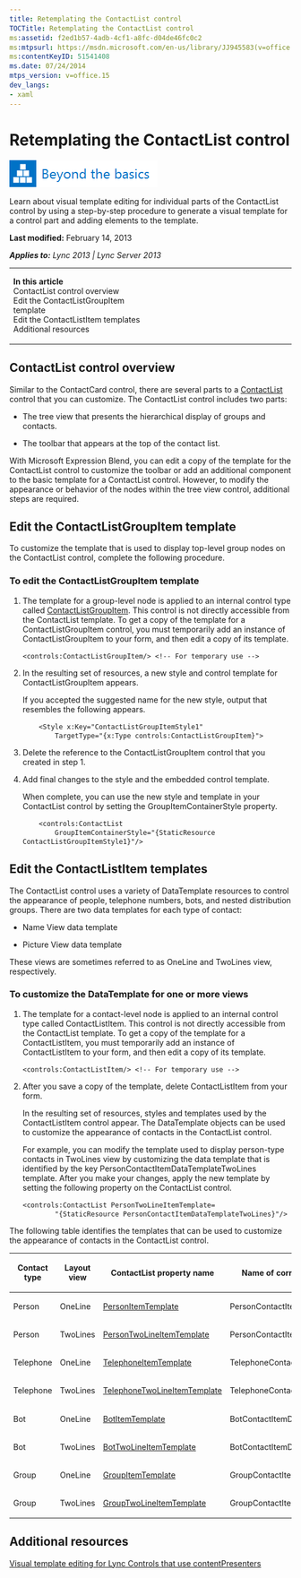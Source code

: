 ```yaml
---
title: Retemplating the ContactList control
TOCTitle: Retemplating the ContactList control
ms:assetid: f2ed1b57-4adb-4cf1-a8fc-d04de46fc0c2
ms:mtpsurl: https://msdn.microsoft.com/en-us/library/JJ945583(v=office.15)
ms:contentKeyID: 51541408
ms.date: 07/24/2014
mtps_version: v=office.15
dev_langs:
- xaml
---
```


# Retemplating the ContactList control

![Beyond the basics topic](images/JJ937254.mod_icon_beyondbasics_long(Office.15).png "Beyond the basics topic")

Learn about visual template editing for individual parts of the ContactList control by using a step-by-step procedure to generate a visual template for a control part and adding elements to the template.

**Last modified:** February 14, 2013

***Applies to:** Lync 2013 | Lync Server 2013*

<table>
<colgroup>
<col style="width: 50%" />
<col style="width: 50%" />
</colgroup>
<tbody>
<tr class="odd">
<td><p><strong>In this article</strong><br />
ContactList control overview<br />
Edit the ContactListGroupItem template<br />
Edit the ContactListItem templates<br />
Additional resources</p></td>
<td><p></p></td>
</tr>
</tbody>
</table>

## ContactList control overview

Similar to the ContactCard control, there are several parts to a [ContactList](https://msdn.microsoft.com/en-us/library/hh363781\(v=office.15\)) control that you can customize. The ContactList control includes two parts:

  - The tree view that presents the hierarchical display of groups and contacts.

  - The toolbar that appears at the top of the contact list.

With Microsoft Expression Blend, you can edit a copy of the template for the ContactList control to customize the toolbar or add an additional component to the basic template for a ContactList control. However, to modify the appearance or behavior of the nodes within the tree view control, additional steps are required.

## Edit the ContactListGroupItem template

To customize the template that is used to display top-level group nodes on the ContactList control, complete the following procedure.

### To edit the ContactListGroupItem template

1.  The template for a group-level node is applied to an internal control type called [ContactListGroupItem](https://msdn.microsoft.com/en-us/library/hh345694\(v=office.15\)). This control is not directly accessible from the ContactList template. To get a copy of the template for a ContactListGroupItem control, you must temporarily add an instance of ContactListGroupItem to your form, and then edit a copy of its template.
    
    ``` xaml
    <controls:ContactListGroupItem/> <!-- For temporary use -->
    ```

2.  In the resulting set of resources, a new style and control template for ContactListGroupItem appears.
    
    If you accepted the suggested name for the new style, output that resembles the following appears.
    
    ``` xaml
        <Style x:Key="ContactListGroupItemStyle1" 
            TargetType="{x:Type controls:ContactListGroupItem}">
    ```

3.  Delete the reference to the ContactListGroupItem control that you created in step 1.

4.  Add final changes to the style and the embedded control template.
    
    When complete, you can use the new style and template in your ContactList control by setting the GroupItemContainerStyle property.
    
    ``` xaml
        <controls:ContactList 
            GroupItemContainerStyle="{StaticResource ContactListGroupItemStyle1}"/>
    ```

## Edit the ContactListItem templates

The ContactList control uses a variety of DataTemplate resources to control the appearance of people, telephone numbers, bots, and nested distribution groups. There are two data templates for each type of contact:

  - Name View data template

  - Picture View data template

These views are sometimes referred to as OneLine and TwoLines view, respectively.

### To customize the DataTemplate for one or more views

1.  The template for a contact-level node is applied to an internal control type called ContactListItem. This control is not directly accessible from the ContactList template. To get a copy of the template for a ContactListItem, you must temporarily add an instance of ContactListItem to your form, and then edit a copy of its template.
    
    ``` xaml
    <controls:ContactListItem/> <!-- For temporary use -->
    ```

2.  After you save a copy of the template, delete ContactListItem from your form.
    
    In the resulting set of resources, styles and templates used by the ContactListItem control appear. The DataTemplate objects can be used to customize the appearance of contacts in the ContactList control.
    
    For example, you can modify the template used to display person-type contacts in TwoLines view by customizing the data template that is identified by the key PersonContactItemDataTemplateTwoLines template. After you make your changes, apply the new template by setting the following property on the ContactList control.
    
    ``` xaml
    <controls:ContactList PersonTwoLineItemTemplate=
            "{StaticResource PersonContactItemDataTemplateTwoLines}"/>
    ```

The following table identifies the templates that can be used to customize the appearance of contacts in the ContactList control.

<table>
<colgroup>
<col style="width: 25%" />
<col style="width: 25%" />
<col style="width: 25%" />
<col style="width: 25%" />
</colgroup>
<thead>
<tr class="header">
<th><p>Contact type</p></th>
<th><p>Layout view</p></th>
<th><p>ContactList property name</p></th>
<th><p>Name of corresponding DataTemplate</p></th>
</tr>
</thead>
<tbody>
<tr class="odd">
<td><p>Person</p></td>
<td><p>OneLine</p></td>
<td><p><a href="https://msdn.microsoft.com/en-us/library/hh346461(v=office.15)">PersonItemTemplate</a></p></td>
<td><p>PersonContactItemDataTemplateOneLine</p></td>
</tr>
<tr class="even">
<td><p>Person</p></td>
<td><p>TwoLines</p></td>
<td><p><a href="https://msdn.microsoft.com/en-us/library/hh345827(v=office.15)">PersonTwoLineItemTemplate</a></p></td>
<td><p>PersonContactItemDataTemplateTwoLines</p></td>
</tr>
<tr class="odd">
<td><p>Telephone</p></td>
<td><p>OneLine</p></td>
<td><p><a href="https://msdn.microsoft.com/en-us/library/hh363694(v=office.15)">TelephoneItemTemplate</a></p></td>
<td><p>TelephoneContactItemDataTemplateOneLine</p></td>
</tr>
<tr class="even">
<td><p>Telephone</p></td>
<td><p>TwoLines</p></td>
<td><p><a href="https://msdn.microsoft.com/en-us/library/hh363498(v=office.15)">TelephoneTwoLineItemTemplate</a></p></td>
<td><p>TelephoneContactItemDataTemplateTwoLines</p></td>
</tr>
<tr class="odd">
<td><p>Bot</p></td>
<td><p>OneLine</p></td>
<td><p><a href="https://msdn.microsoft.com/en-us/library/hh363601(v=office.15)">BotItemTemplate</a></p></td>
<td><p>BotContactItemDataTemplateOneLine</p></td>
</tr>
<tr class="even">
<td><p>Bot</p></td>
<td><p>TwoLines</p></td>
<td><p><a href="https://msdn.microsoft.com/en-us/library/hh345890(v=office.15)">BotTwoLineItemTemplate</a></p></td>
<td><p>BotContactItemDataTemplateTwoLines</p></td>
</tr>
<tr class="odd">
<td><p>Group</p></td>
<td><p>OneLine</p></td>
<td><p><a href="https://msdn.microsoft.com/en-us/library/hh346626(v=office.15)">GroupItemTemplate</a></p></td>
<td><p>GroupContactItemDataTemplateOneLine</p></td>
</tr>
<tr class="even">
<td><p>Group</p></td>
<td><p>TwoLines</p></td>
<td><p><a href="https://msdn.microsoft.com/en-us/library/hh363757(v=office.15)">GroupTwoLineItemTemplate</a></p></td>
<td><p>GroupContactItemDataTemplateTwoLines</p></td>
</tr>
</tbody>
</table>

## Additional resources

[Visual template editing for Lync Controls that use contentPresenters](visual-template-editing-for-lync-controls-that-use-contentpresenters.md)

